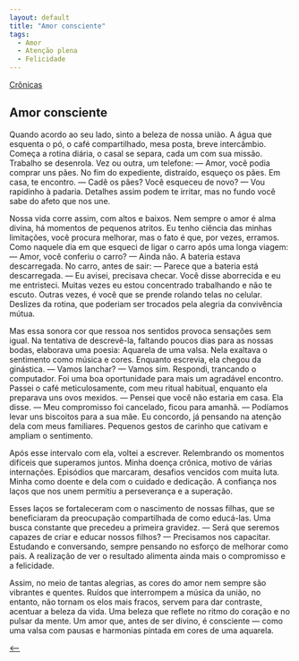 ```yaml
---
layout: default
title: "Amor consciente"
tags:
  - Amor
  - Atenção plena
  - Felicidade
--- 
```




[Crônicas](./)

## Amor consciente

Quando acordo ao seu lado, sinto a beleza de nossa união. A água que esquenta o pó, o café compartilhado, mesa posta, breve intercâmbio. Começa a rotina diária, o casal se separa, cada um com sua missão. Trabalho se desenrola. Vez ou outra, um telefone: — Amor, você podia comprar uns pães. No fim do expediente, distraído, esqueço os pães. Em casa, te encontro. — Cadê os pães? Você esqueceu de novo? — Vou rapidinho à padaria. Detalhes assim podem te irritar, mas no fundo você sabe do afeto que nos une.

Nossa vida corre assim, com altos e baixos. Nem sempre o amor é alma divina, há momentos de pequenos atritos. Eu tenho ciência das minhas limitações, você procura melhorar, mas o fato é que, por vezes, erramos. Como naquele dia em que esqueci de ligar o carro após uma longa viagem: — Amor, você conferiu o carro? — Ainda não. A bateria estava descarregada. No carro, antes de sair: — Parece que a bateria está descarregada. — Eu avisei, precisava checar. Você disse aborrecida e eu me entristeci. Muitas vezes eu estou concentrado trabalhando e não te escuto. Outras vezes, é você que se prende rolando telas no celular. Deslizes da rotina, que poderiam ser trocados pela alegria da convivência mútua.

Mas essa sonora cor que ressoa nos sentidos provoca sensações sem igual. Na tentativa de descrevê-la, faltando poucos dias para as nossas bodas, elaborava uma poesia: Aquarela de uma valsa. Nela exaltava o sentimento como música e cores. Enquanto escrevia, ela chegou da ginástica. — Vamos lanchar? — Vamos sim. Respondi, trancando o computador. Foi uma boa oportunidade para mais um agradável encontro. Passei o café meticulosamente, com meu ritual habitual, enquanto ela preparava uns ovos mexidos. — Pensei que você não estaria em casa. Ela disse. — Meu compromisso foi cancelado, ficou para amanhã. — Podíamos levar uns biscoitos para a sua mãe. Eu concordo, já pensando na atenção dela com meus familiares. Pequenos gestos de carinho que cativam e ampliam o sentimento.

Após esse intervalo com ela, voltei a escrever. Relembrando os momentos difíceis que superamos juntos. Minha doença crônica, motivo de várias internações. Episódios que marcaram, desafios vencidos com muita luta. Minha como doente e dela com o cuidado e dedicação. A confiança nos laços que nos unem permitiu a perseverança e a superação.

Esses laços se fortaleceram com o nascimento de nossas filhas, que se beneficiaram da preocupação compartilhada de como educá-las. Uma busca constante que precedeu a primeira gravidez. — Será que seremos capazes de criar e educar nossos filhos? — Precisamos nos capacitar. Estudando e conversando, sempre pensando no esforço de melhorar como pais. A realização de ver o resultado alimenta ainda mais o compromisso e a felicidade.

Assim, no meio de tantas alegrias, as cores do amor nem sempre são vibrantes e quentes. Ruídos que interrompem a música da união, no entanto, não tornam os elos mais fracos, servem para dar contraste, acentuar a beleza da vida. Uma beleza que reflete no ritmo do coração e no pulsar da mente. Um amor que, antes de ser divino, é consciente — como uma valsa com pausas e harmonias pintada em cores de uma aquarela.

[<--](./)